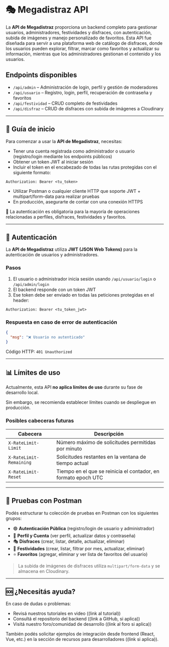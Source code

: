 
# 🎭 Megadistraz API

La **API de Megadistraz** proporciona un backend completo para gestionar usuarios, administradores, festividades y disfraces, con autenticación, subida de imágenes y manejo personalizado de favoritos. Esta API fue diseñada para servir a una plataforma web de catálogo de disfraces, donde los usuarios pueden explorar, filtrar, marcar como favoritos y actualizar su información, mientras que los administradores gestionan el contenido y los usuarios.

## Endpoints disponibles

- `/api/admin` – Administración de login, perfil y gestión de moderadores  
- `/api/usuario` – Registro, login, perfil, recuperación de contraseña y favoritos  
- `/api/festividad` – CRUD completo de festividades  
- `/api/disfraz` – CRUD de disfraces con subida de imágenes a Cloudinary  

---

## 🚀 Guía de inicio

Para comenzar a usar la **API de Megadistraz**, necesitas:

- Tener una cuenta registrada como administrador o usuario (registro/login mediante los endpoints públicos)
- Obtener un token JWT al iniciar sesión
- Incluir el token en el encabezado de todas las rutas protegidas con el siguiente formato:

```
Authorization: Bearer <tu_token>
```

- Utilizar Postman o cualquier cliente HTTP que soporte JWT + multipart/form-data para realizar pruebas
- En producción, asegurarte de contar con una conexión HTTPS

🔐 La autenticación es obligatoria para la mayoría de operaciones relacionadas a perfiles, disfraces, festividades y favoritos.

---

## 🔐 Autenticación

La **API de Megadistraz** utiliza **JWT (JSON Web Tokens)** para la autenticación de usuarios y administradores.

### Pasos

1. El usuario o administrador inicia sesión usando `/api/usuario/login` o `/api/admin/login`  
2. El backend responde con un token JWT  
3. Ese token debe ser enviado en todas las peticiones protegidas en el header:

```
Authorization: Bearer <tu_token_jwt>
```

### Respuesta en caso de error de autenticación

```json
{
  "msg": "❌ Usuario no autenticado"
}
```

Código HTTP: `401 Unauthorized`

---

## 📊 Límites de uso

Actualmente, esta API **no aplica límites de uso** durante su fase de desarrollo local.

Sin embargo, se recomienda establecer límites cuando se despliegue en producción.

### Posibles cabeceras futuras

| Cabecera                | Descripción                                                     |
|-------------------------|-----------------------------------------------------------------|
| `X-RateLimit-Limit`     | Número máximo de solicitudes permitidas por minuto             |
| `X-RateLimit-Remaining` | Solicitudes restantes en la ventana de tiempo actual           |
| `X-RateLimit-Reset`     | Tiempo en el que se reinicia el contador, en formato epoch UTC |

---

## 🧪 Pruebas con Postman

Podés estructurar tu colección de pruebas en Postman con los siguientes grupos:

- 🟢 **Autenticación Pública** (registro/login de usuario y administrador)  
- 🔐 **Perfil y Cuenta** (ver perfil, actualizar datos y contraseña)  
- 🎭 **Disfraces** (crear, listar, detalle, actualizar, eliminar)  
- 📅 **Festividades** (crear, listar, filtrar por mes, actualizar, eliminar)  
- ⭐ **Favoritos** (agregar, eliminar y ver lista de favoritos del usuario)

> La subida de imágenes de disfraces utiliza `multipart/form-data` y se almacena en Cloudinary.

---

## 🆘 ¿Necesitás ayuda?

En caso de dudas o problemas:

- Revisá nuestros tutoriales en video ((link al tutorial))  
- Consultá el repositorio del backend ((link a GitHub, si aplica))  
- Visitá nuestro foro/comunidad de desarrollo ((link al foro si aplica))  

También podés solicitar ejemplos de integración desde frontend (React, Vue, etc.) en la sección de recursos para desarrolladores ((link si aplica)).
